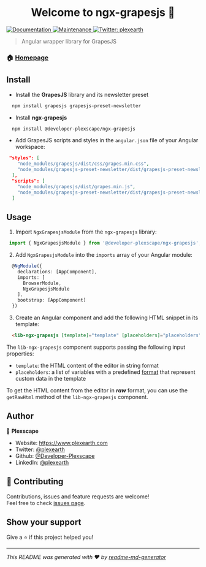 <h1 align="center">Welcome to ngx-grapesjs 👋</h1>
<p>
  <a href="https://github.com/Developer-Plexscape/ngx-grapesjs#readme" target="_blank">
    <img alt="Documentation" src="https://img.shields.io/badge/documentation-yes-brightgreen.svg" />
  </a>
  <a href="https://github.com/Developer-Plexscape/ngx-grapesjs/graphs/commit-activity" target="_blank">
    <img alt="Maintenance" src="https://img.shields.io/badge/Maintained%3F-yes-green.svg" />
  </a>
  <a href="https://twitter.com/plexearth" target="_blank">
    <img alt="Twitter: plexearth" src="https://img.shields.io/twitter/follow/plexearth.svg?style=social" />
  </a>
</p>

> Angular wrapper library for GrapesJS

### 🏠 [Homepage](https://github.com/Developer-Plexscape/ngx-grapesjs#readme)

## Install

- Install the **GrapesJS** library and its newsletter preset

```sh
  npm install grapesjs grapesjs-preset-newsletter
```

- Install **ngx-grapesjs**

```sh
  npm install @developer-plexscape/ngx-grapesjs
```

- Add GrapesJS scripts and styles in the `angular.json` file of your Angular workspace:

```json
 "styles": [
    "node_modules/grapesjs/dist/css/grapes.min.css",
    "node_modules/grapesjs-preset-newsletter/dist/grapesjs-preset-newsletter.css"
  ],
  "scripts": [
    "node_modules/grapesjs/dist/grapes.min.js",
    "node_modules/grapesjs-preset-newsletter/dist/grapesjs-preset-newsletter.min.js"
  ]
```

## Usage

 1. Import `NgxGrapesjsModule` from the `ngx-grapesjs` library:

 ```ts
  import { NgxGrapesjsModule } from '@developer-plexscape/ngx-grapesjs';
 ```

2. Add `NgxGrapesjsModule` into the `imports` array of your Angular module:

```ts
  @NgModule({
    declarations: [AppComponent],
    imports: [
      BrowserModule,
      NgxGrapesjsModule
    ],
    bootstrap: [AppComponent]
  })
```

3. Create an Angular component and add the following HTML snippet in its template:

```html
  <lib-ngx-grapesjs [template]="template" [placeholders]="placeholders"></lib-ngx-grapesjs>
```

The `lib-ngx-grapesjs` component supports passing the following input properties:

 - `template`: the HTML content of the editor in string format
 - `placeholders`: a list of variables with a predefined [format](https://github.com/Developer-Plexscape/ngx-grapesjs/blob/master/projects/ngx-grapesjs/src/lib/placeholder.model.ts) that represent custom data in the template

To get the HTML content from the editor in ***raw*** format, you can use the `getRawHtml` method of the `lib-ngx-grapesjs` component.

## Author

👤 **Plexscape**

* Website: https://www.plexearth.com
* Twitter: [@plexearth](https://twitter.com/plexearth)
* Github: [@Developer-Plexscape](https://github.com/Developer-Plexscape)
* LinkedIn: [@plexearth](https://linkedin.com/company/plexearth)

## 🤝 Contributing

Contributions, issues and feature requests are welcome!<br />Feel free to check [issues page](https://github.com/Developer-Plexscape/ngx-grapesjs/issues).

## Show your support

Give a ⭐️ if this project helped you!

***
_This README was generated with ❤️ by [readme-md-generator](https://github.com/kefranabg/readme-md-generator)_
